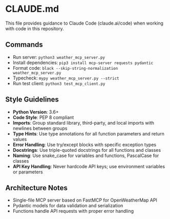 # CLAUDE.md

This file provides guidance to Claude Code (claude.ai/code) when working with code in this repository.

## Commands
- Run server: `python3 weather_mcp_server.py`
- Install dependencies: `pip3 install mcp-server requests pydantic`
- Format code: `black --skip-string-normalization weather_mcp_server.py`
- Typecheck: `mypy weather_mcp_server.py --strict`
- Run test client: `python3 test_mcp_client.py`

## Style Guidelines
- **Python Version**: 3.6+
- **Code Style**: PEP 8 compliant
- **Imports**: Group standard library, third-party, and local imports with newlines between groups
- **Type Hints**: Use type annotations for all function parameters and return values
- **Error Handling**: Use try/except blocks with specific exception types
- **Docstrings**: Use triple-quoted docstrings for all functions and classes
- **Naming**: Use snake_case for variables and functions, PascalCase for classes
- **API Key Handling**: Never hardcode API keys; use environment variables or parameters

## Architecture Notes
- Single-file MCP server based on FastMCP for OpenWeatherMap API
- Pydantic models for data validation and serialization
- Functions handle API requests with proper error handling
